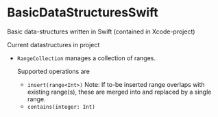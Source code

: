 # BasicDataStructuresSwift
Basic data-structures written in Swift (contained in Xcode-project)



Current datastructures in project

- `RangeCollection` manages a collection of ranges.

  Supported operations are

  - `insert(range<Int>)`
    Note: If to-be inserted range overlaps with existing range(s), these are merged into and replaced by a single range. 
  - `contains(integer: Int)`

